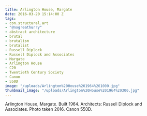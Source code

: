 ```yaml
---
title: Arlington House, Margate
date: 2016-03-20 15:14:00 Z
tags:
- con.structural.art
- "@nogreathurry"
- abstract architecture
- brutal
- brutalism
- brutalist
- Russell Diplock
- Russell Diplock and Associates
- Margate
- Arlington House
- C20
- Twentieth Century Society
- Canon
- 550D
image: "/uploads/Arlington%20House%201964%201000.jpg"
thumbnail_image: "/uploads/Arlington%20House%201964%20300.jpg"
---
```


Arlington House, Margate. Built 1964. Architects: Russell Diplock and Associates. Photo taken 2016. Canon 550D.